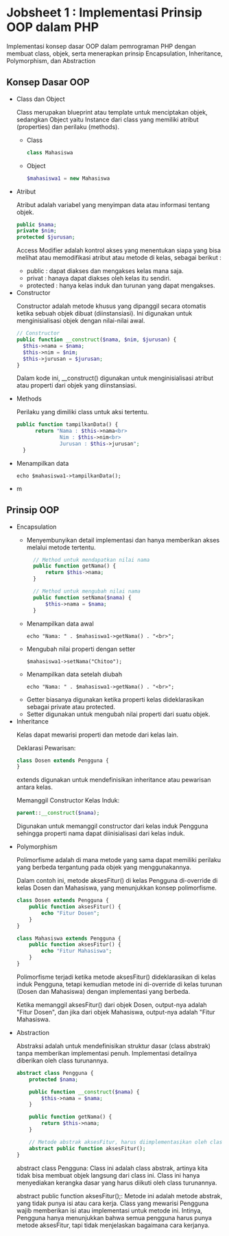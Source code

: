 <h1> Jobsheet 1 : Implementasi Prinsip OOP dalam PHP</h1>
<p> Implementasi konsep dasar OOP dalam pemrograman PHP dengan membuat class, objek, serta menerapkan prinsip Encapsulation, Inheritance, Polymorphism, dan Abstraction</p>
<h2>Konsep Dasar OOP</h2>
<ul>
  <li>Class dan Object</li>
  <p>Class merupakan blueprint atau template untuk menciptakan objek, sedangkan Object yaitu Instance dari class yang memiliki atribut  (properties) dan perilaku
(methods).</p>
  <ul>
  <li>Class</li>
    
  ```php
  class Mahasiswa 
  ```

  <li>Object</li>
  
```php
$mahasiswa1 = new Mahasiswa
```
  </ul>
  
  <li>Atribut</li>
  <p>Atribut adalah variabel yang menyimpan data atau informasi tentang objek.</p>
  
  ```php
  public $nama;
  private $nim;
  protected $jurusan;
 ```
Access Modifier adalah kontrol akses yang menentukan siapa yang bisa melihat atau memodifikasi atribut atau metode di kelas, sebagai berikut :
<ul>
  <li>public : dapat diakses dan mengakses kelas mana saja.</li>
  <li>privat : hanaya dapat diakses oleh kelas itu sendiri.</li>
  <li>protected : hanya kelas induk dan turunan yang dapat mengakses.</li>
</ul>
  <li>Constructor</li>
  <p>Constructor adalah metode khusus yang dipanggil secara otomatis ketika sebuah objek dibuat (diinstansiasi). Ini digunakan untuk menginisialisasi objek dengan nilai-nilai awal.</p>

  ```php
// Constructor
public function __construct($nama, $nim, $jurusan) {
    $this->nama = $nama;
    $this->nim = $nim;
    $this->jurusan = $jurusan;
}
```
<p>Dalam kode ini, __construct() digunakan untuk menginisialisasi atribut atau properti dari objek yang diinstansiasi.</p>
  <li>Methods</li>
  <p>Perilaku yang dimiliki class untuk aksi tertentu.</p>

  ```php
public function tampilkanData() {
        return "Nama : $this->nama<br> 
                Nim : $this->nim<br> 
                Jurusan : $this->jurusan";
    }
```
<li>Menampilkan data</li>

```
echo $mahasiswa1->tampilkanData();
```

<li>m</li>

</ul>
<h2>Prinsip OOP</h2>
<ul>
  <li>Encapsulation</li>
  <ul>
<li><p>Menyembunyikan detail implementasi dan hanya memberikan
akses melalui metode tertentu.</p></li>
  
  ```php
    // Method untuk mendapatkan nilai nama
    public function getNama() {
        return $this->nama;
    }

    // Method untuk mengubah nilai nama
    public function setNama($nama) {
        $this->nama = $nama;
    }
```
<li>Menampilkan data awal</li>

```
echo "Nama: " . $mahasiswa1->getNama() . "<br>";
```
<li>Mengubah nilai properti dengan setter</li>

```
$mahasiswa1->setNama("Chitoo");
```
<li>Menampilkan data setelah diubah</li>

```
echo "Nama: " . $mahasiswa1->getNama() . "<br>";
```
</ul>
<ul>
  <li>Getter biasanya digunakan ketika properti kelas dideklarasikan sebagai private atau protected.</li>
  <li>Setter digunakan untuk mengubah nilai properti dari suatu objek.</li>
</ul>
<li>Inheritance</li>
<p>Kelas dapat mewarisi properti dan metode dari kelas lain. </p>
Deklarasi Pewarisan:

```php
class Dosen extends Pengguna {
}

```
<p>extends digunakan untuk mendefinisikan inheritance atau pewarisan antara kelas. </p>
Memanggil Constructor Kelas Induk:

```php
parent::__construct($nama);

```
<p>Digunakan untuk memanggil constructor dari kelas induk Pengguna sehingga properti nama dapat diinisialisasi dari kelas induk.</p>
<li>Polymorphism</li>
<p>Polimorfisme adalah di mana metode yang sama dapat memiliki perilaku yang berbeda tergantung pada objek yang menggunakannya.</p>
Dalam contoh ini, metode aksesFitur() di kelas Pengguna di-override di kelas Dosen dan Mahasiswa, yang menunjukkan konsep polimorfisme.

```php
class Dosen extends Pengguna {
    public function aksesFitur() {
        echo "Fitur Dosen";
    }
}

class Mahasiswa extends Pengguna {
    public function aksesFitur() {
        echo "Fitur Mahasiswa";
    }
}

```
<p>Polimorfisme terjadi ketika metode aksesFitur() dideklarasikan di kelas induk Pengguna, tetapi kemudian metode ini di-override di kelas turunan (Dosen dan Mahasiswa) dengan implementasi yang berbeda.</p>
<p>Ketika memanggil aksesFitur() dari objek Dosen, output-nya adalah "Fitur Dosen", dan jika dari objek Mahasiswa, output-nya adalah "Fitur Mahasiswa.</p>
<li>Abstraction</li>
<p>Abstraksi adalah untuk mendefinisikan struktur dasar (class abstrak) tanpa memberikan implementasi penuh. Implementasi detailnya diberikan oleh class turunannya.

```php
abstract class Pengguna {
    protected $nama;

    public function __construct($nama) {
        $this->nama = $nama;
    }

    public function getNama() {
        return $this->nama;
    }

    // Metode abstrak aksesFitur, harus diimplementasikan oleh class turunan
    abstract public function aksesFitur();
}

```
<p>abstract class Pengguna: Class ini adalah class abstrak, artinya kita tidak bisa membuat objek langsung dari class ini. Class ini hanya menyediakan kerangka dasar yang harus diikuti oleh class turunannya.</p>
<p>abstract public function aksesFitur();: Metode ini adalah metode abstrak, yang tidak punya isi atau cara kerja. Class yang mewarisi Pengguna wajib memberikan isi atau implementasi untuk metode ini. Intinya, Pengguna hanya menunjukkan bahwa semua pengguna harus punya metode aksesFitur, tapi tidak menjelaskan bagaimana cara kerjanya.</p>
</ul>
</ul>
